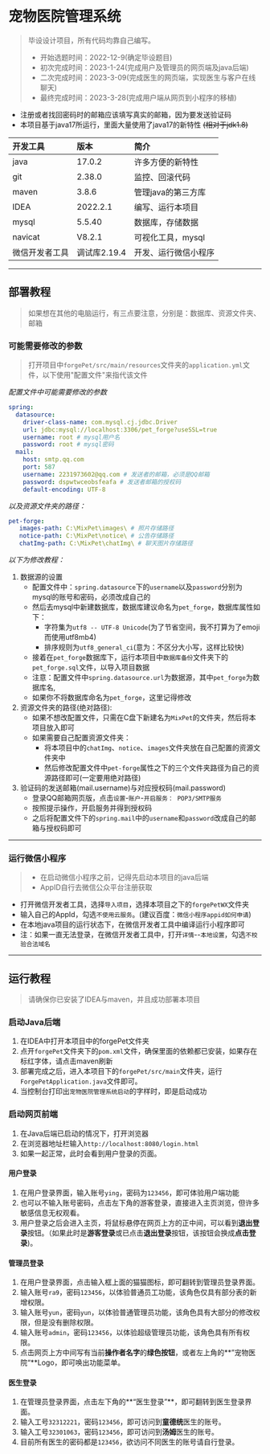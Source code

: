 # 宠物医院管理系统

> 毕设设计项目，所有代码均靠自己编写。
> * 开始选题时间：2022-12-9(确定毕设题目)
> * 初次完成时间：2023-1-24(完成用户及管理员的网页端及java后端)
> * 二次完成时间：2023-3-09(完成医生的网页端，实现医生与客户在线聊天)
> * 最终完成时间：2023-3-28(完成用户端从网页到小程序的移植)

* 注册或者找回密码时的邮箱应该填写真实的邮箱，因为要发送验证码
* 本项目基于java17所运行，里面大量使用了java17的新特性 ~~(相对于jdk1.8)~~

| 开发工具    | 版本        | 简介          |
|:--------|:----------|:------------|
| java    | 17.0.2    | 许多方便的新特性    |
| git     | 2.38.0    | 监控、回滚代码     |
| maven   | 3.8.6     | 管理java的第三方库 |
| IDEA    | 2022.2.1  | 编写、运行本项目    |
| mysql   | 5.5.40    | 数据库，存储数据    |
| navicat | V8.2.1    | 可视化工具，mysql |
| 微信开发者工具 | 调试库2.19.4 | 开发、运行微信小程序  |

---



## 部署教程

> 如果想在其他的电脑运行，有三点要注意，分别是：数据库、资源文件夹、邮箱

### 可能需要修改的参数

> 打开项目中`forgePet/src/main/resources`文件夹的`application.yml`文件，以下使用"配置文件"来指代该文件

*配置文件中可能需要修改的参数*

```yml
spring:
  datasource:
    driver-class-name: com.mysql.cj.jdbc.Driver
    url: jdbc:mysql://localhost:3306/pet_forge?useSSL=true
    username: root # mysql用户名
    password: root # mysql密码
  mail:
    host: smtp.qq.com
    port: 587
    username: 2231973602@qq.com # 发送者的邮箱，必须是QQ邮箱
    password: dspwtwceobsfeafa # 发送者邮箱的授权码
    default-encoding: UTF-8
```

*以及资源文件夹的路径：*

```yml
pet-forge:
   images-path: C:\MixPet\images\ # 照片存储路径
   notice-path: C:\MixPet\notice\ # 公告存储路径
   chatImg-path: C:\MixPet\chatImg\ # 聊天图片存储路径
```

*以下为修改教程：*

1. 数据源的设置
    * 配置文件中：`spring.datasource`下的`username`以及`password`分别为mysql的账号和密码，必须改成自己的
    * 然后去mysql中新建数据库，数据库建议命名为`pet_forge`，数据库属性如下：
        * 字符集为`utf8 -- UTF-8 Unicode`(为了节省空间，我不打算为了emoji而使用utf8mb4)
        * 排序规则为`utf8_general_ci`(意为：不区分大小写，这样比较快)
    * 接着在`pet_forge`数据库下，运行本项目中`数据库备份`文件夹下的`pet_forge.sql`文件，以导入项目数据
    * 注意：配置文件中`spring.datasource.url`为数据源，其中`pet_forge`为数据库名,
    * 如果你不将数据库命名为`pet_forge`，这里记得修改
2. 资源文件夹的路径(绝对路径):
    * 如果不想改配置文件，只需在C盘下新建名为`MixPet`的文件夹，然后将本项目放入即可
    * 如果需要自己配置资源文件夹：
        * 将本项目中的`chatImg`、`notice`、`images`文件夹放在自己配置的资源文件夹中
        * 然后修改配置文件中`pet-forge`属性之下的三个文件夹路径为自己的资源路径即可(一定要用绝对路径)
3. 验证码的发送邮箱(mail.username)与对应授权码(mail.password)
    * 登录QQ邮箱网页版，点击`设置`-`账户`-`开启服务： POP3/SMTP服务`
    * 按照提示操作，开启服务并得到授权码
    * 之后将配置文件下的`spring.mail`中的`username`和`password`改成自己的邮箱与授权码即可

---



### 运行微信小程序
> * 在启动微信小程序之前，记得先启动本项目的java后端
> * AppID自行去微信公众平台注册获取

* 打开微信开发者工具，选择`导入项目`，选择本项目之下的`forgePetWX`文件夹
* 输入自己的AppId，勾选`不使用云服务`。(建议百度：`微信小程序appid如何申请`)
* 在本地java项目的运行状态下，在微信开发者工具中编译运行小程序即可
* 注：如果一直无法登录，在微信开发者工具中，打开`详情`--`本地设置`，勾选`不校验合法域名`

---

## 运行教程

> 请确保你已安装了IDEA与maven，并且成功部署本项目

### 启动Java后端

1. 在IDEA中打开本项目中的forgePet文件夹
2. 点开`forgePet`文件夹下的`pom.xml`文件，确保里面的依赖都已安装，如果存在标红字体，请点击maven刷新
3. 部署完成之后，进入本项目下的`forgePet/src/main`文件夹，运行`ForgePetApplication.java`文件即可。
4. 当控制台打印出`宠物医院管理系统启动`的字样时，即是启动成功

### 启动网页前端

1. 在Java后端已启动的情况下，打开浏览器
2. 在浏览器地址栏输入`http://localhost:8080/login.html`
3. 如果一起正常，此时会看到用户登录的页面。

#### 用户登录

1. 在用户登录界面，输入账号`ying`，密码为`123456`，即可体验用户端功能
2. 也可以不输入账号密码，点击左下角的游客登录，直接进入主页浏览，但许多敏感信息无权观看。
3. 用户登录之后会进入主页，将鼠标悬停在网页上方的正中间，可以看到**退出登录**按钮。（如果此时是**游客登录**或已点击**退出登录**按钮，该按钮会换成**点击登录**)。

#### 管理员登录

1. 在用户登录界面，点击输入框上面的猫猫图标，即可翻转到管理员登录界面。
2. 输入账号`ra9`，密码`123456`，以体验普通员工功能，该角色仅具有部分表的新增权限。
3. 输入账号`yun`，密码`yun`，以体验普通管理员功能，该角色具有大部分的修改权限，但是没有删除权限。
4. 输入账号`admin`，密码`123456`，以体验超级管理员功能，该角色具有所有权限。
5. 点击网页上方中间写有当前**操作者名字**的**绿色按钮**，或者左上角的**”宠物医院“**Logo，即可唤出功能菜单。

#### 医生登录

1. 在管理员登录界面，点击左下角的**“医生登录”**，即可翻转到医生登录界面。
2. 输入工号`32312221`，密码`123456`，即可访问到**童德统**医生的账号。
3. 输入工号`32301063`，密码`123456`，即可访问到**汤姆**医生的账号。
4. 目前所有医生的密码都是`123456`，欲访问不同医生的账号请自行登录。


